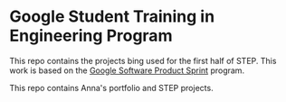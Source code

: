 # Google Student Training in Engineering Program

This repo contains the projects bing used for the first half of STEP.
This work is based on the [Google Software Product Sprint](https://g.co/softwareproductsprint) program.

This repo contains Anna's portfolio and STEP projects.